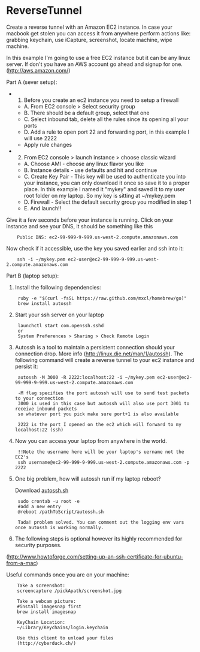 ReverseTunnel
=============

Create a reverse tunnel with an Amazon EC2 instance. In case your macbook get stolen you can access it from anywhere perform actions like: grabbing keychain, use iCapture, screenshot, locate machine, wipe machine.

In this example I'm going to use a free EC2 instance but it can be any linux server.
If don't you have an AWS account go ahead and signup for one. (http://aws.amazon.com/)

Part A (sever setup):
* 1.	Before you create an ec2 instance you need to setup a firewall
	* A. From EC2 console > Select security group
	* B. There should be a default group, select that one
  	* C. Select inbound tab, delete all the rules since its opening all your ports
	* D. Add a rule to open port 22 and forwarding port, in this example I will use 2222
  	* Apply rule changes
* 2.	From EC2 console > launch instance > choose classic wizard
	* A. Choose AMI - choose any linux flavor you like
	* B. Instance details - use defaults and hit and continue
	* C. Create Key Pair - This key will be used to authenticate you into your instance, you can only download it once so save it to a proper place.
							 In this example I named it "mykey" and saved it to my user root folder on my laptop. So my key is sitting at ~/mykey.pem
	* D. Firewall - Select the default security group you modified in step 1
	* E. And launch!!

Give it a few seconds before your instance is running. Click on your instance and see your DNS, it should be something like this


		Public DNS: ec2-99-999-9-999.us-west-2.compute.amazonaws.com
Now check if it accessible, use the key you saved earlier and ssh into it:

		ssh -i ~/mykey.pem ec2-user@ec2-99-999-9-999.us-west-2.compute.amazonaws.com



Part B (laptop setup):

1. Install the following dependencies:

		ruby -e "$(curl -fsSL https://raw.github.com/mxcl/homebrew/go)"
		brew install autossh

2. Start your ssh server on your laptop
		
		launchctl start com.openssh.sshd
		or
		System Preferences > Sharing > Check Remote Login
3. Autossh is a tool to maintain a persistent connection should your connection drop. More info (http://linux.die.net/man/1/autossh). 
The following command will create a reverse tunnel to your ec2 instance and persist it:

		autossh -M 3000 -R 2222:localhost:22 -i ~/mykey.pem ec2-user@ec2-99-999-9-999.us-west-2.compute.amazonaws.com
		
		-M flag specifies the port autossh will use to send test packets to your connection
		3000 is used in this case but autossh will also use port 3001 to receive inbound packets
		so whatever port you pick make sure port+1 is also available

		2222 is the port I opened on the ec2 which will forward to my localhost:22 (ssh) 
		

4. Now you can access your laptop from anywhere in the world.
		
		!!Note the username here will be your laptop's uername not the EC2's 
		ssh username@ec2-99-999-9-999.us-west-2.compute.amazonaws.com -p 2222

5. One big problem, how will autossh run if my laptop reboot? 
		
	Download [autossh.sh](https://github.com/datpham23/ReverseTunnel/blob/master/autossh.sh)

		sudo crontab -u root -e
		#add a new entry
		@reboot /pathToScript/autossh.sh
		
		Tada! problem solved. You can comment out the logging env vars once autossh is working normally. 
		
6. The following steps is optional however its highly recommended for security purposes.

(http://www.howtoforge.com/setting-up-an-ssh-certificate-for-ubuntu-from-a-mac)	






Useful commands once you are on your machine:

		Take a screenshot:
		screencapture /pickApath/screenshot.jpg
		
		Take a webcam picture:
		#install imagesnap first
		brew install imagesnap
		
		KeyChain Location:
		~/Library/Keychains/login.keychain
		
		Use this client to unload your files
		(http://cyberduck.ch/)
		
		
		


		
		
		
		

		
		
									 
		
		

